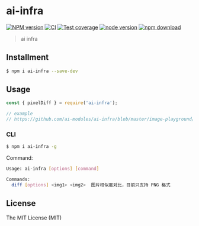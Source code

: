 # ai-infra

[![NPM version][npm-image]][npm-url]
[![CI][ci-image]][ci-url]
[![Test coverage][codecov-image]][codecov-url]
[![node version][node-image]][node-url]
[![npm download][download-image]][download-url]

[npm-image]: https://img.shields.io/npm/v/ai-infra.svg
[npm-url]: https://npmjs.org/package/ai-infra
[ci-image]: https://github.com/ai-modules/ai-infra/actions/workflows/ci.yml/badge.svg
[ci-url]: https://github.com/ai-modules/ai-infra/actions/workflows/ci.yml
[codecov-image]: https://img.shields.io/codecov/c/github/ai-modules/ai-infra.svg?logo=codecov
[codecov-url]: https://codecov.io/gh/ai-modules/ai-infra
[node-image]: https://img.shields.io/badge/node.js-%3E=_16-green.svg
[node-url]: http://nodejs.org/download/
[download-image]: https://img.shields.io/npm/dm/ai-infra.svg
[download-url]: https://npmjs.org/package/ai-infra

> ai infra

## Installment

```bash
$ npm i ai-infra --save-dev
```

## Usage

```javascript
const { pixelDiff } = require('ai-infra');

// example
// https://github.com/ai-modules/ai-infra/blob/master/image-playground/diff/test.js
```

### CLI

```bash
$ npm i ai-infra -g
```

Command:

```bash
Usage: ai-infra [options] [command]

Commands:
  diff [options] <img1> <img2>  图片相似度对比，目前只支持 PNG 格式
```

## License

The MIT License (MIT)
